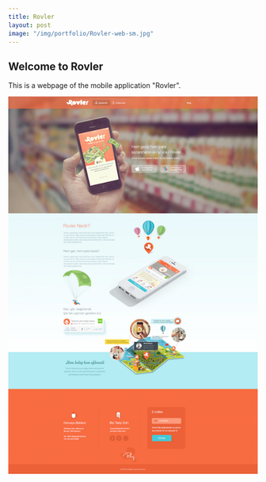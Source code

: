 ```yaml
---
title: Rovler
layout: post
image: "/img/portfolio/Rovler-web-sm.jpg"
---
```


## Welcome to Rovler

This is a webpage of the mobile application "Rovler".

<img src="/img/portfolio/Rovler-web-sm.jpg" />
